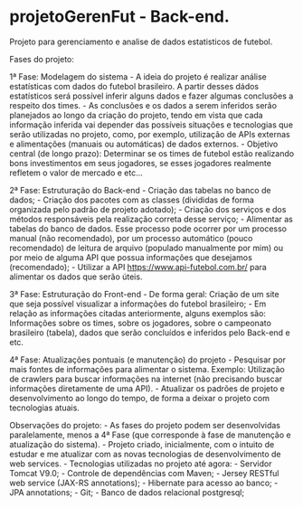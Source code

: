 # projetoGerenFut - Back-end.
Projeto para gerenciamento e analise de dados estatisticos de futebol.


Fases do projeto:

1ª Fase: Modelagem do sistema
    - A ideia do projeto é realizar análise estatísticas com dados do futebol brasileiro.
    A partir desses dádos estatísticos será possível inferir alguns dados e fazer algumas
    conclusões a respeito dos times.
    - As conclusões e os dados a serem inferidos serão planejados ao longo da criação do projeto,
    tendo em vista que cada informação inferida vai depender das possíveis situações e tecnologias
    que serão utilizadas no projeto, como, por exemplo, utilização de APIs externas e alimentações
    (manuais ou automáticas) de dados externos.
    - Objetivo central (de longo prazo): Determinar se os times de futebol estão realizando bons
    investimentos em seus jogadores, se esses jogadores realmente refletem o valor de mercado e
    etc...

2ª Fase: Estruturação do Back-end
    - Criação das tabelas no banco de dados;
    - Criação dos pacotes com as classes (divididas de forma organizada pelo padrão de projeto adotado);
    - Criação dos serviços e dos métodos responsáveis pela realização correta desse serviço;
    - Alimentar as tabelas do banco de dados. Esse processo pode ocorrer por um processo manual (não recomendado),
    por um processo automático (pouco recomendado) de leitura de arquivo (populado manualmente por mim) ou
    por meio de alguma API que possua informações que desejamos (recomendado);
    - Utilizar a API https://www.api-futebol.com.br/ para alimentar os dados que serão úteis.
    
3ª Fase: Estruturação do Front-end
    - De forma geral: Criação de um site que seja possível visualizar a informações do futebol brasileiro;
    - Em relação as informações citadas anteriormente, alguns exemplos são: Informações sobre os times,
    sobre os jogadores, sobre o campeonato brasileiro (tabela), dados que serão concluídos e inferidos
    pelo Back-end e etc.
    
4ª Fase: Atualizações pontuais (e manutenção) do projeto
    - Pesquisar por mais fontes de informações para alimentar o sistema. Exemplo: Utilização de crawlers para
    buscar informações na internet (não precisando buscar informações diretamente de uma API).
    - Atualizar os padrões de projeto e desenvolvimento ao longo do tempo, de forma a deixar o projeto com
    tecnologias atuais.
    
Observações do projeto:
    - As fases do projeto podem ser desenvolvidas paralelamente, menos a 4ª Fase
    (que corresponde à fase de manutenção e atualização do sistema).
    - Projeto criado, inicialmente, com o intuito de estudar e me atualizar com as novas tecnologias
    de desenvolvimento de web services.
    - Tecnologias utilizadas no projeto até agora:
        - Servidor Tomcat V9.0;
        - Controle de dependências com Maven;
        - Jersey RESTful web service (JAX-RS annotations);
        - Hibernate para acesso ao banco;
        - JPA annotations;
        - Git;
        - Banco de dados relacional postgresql;
    
    
    
    
    
    
    
    
    
    
    
    
